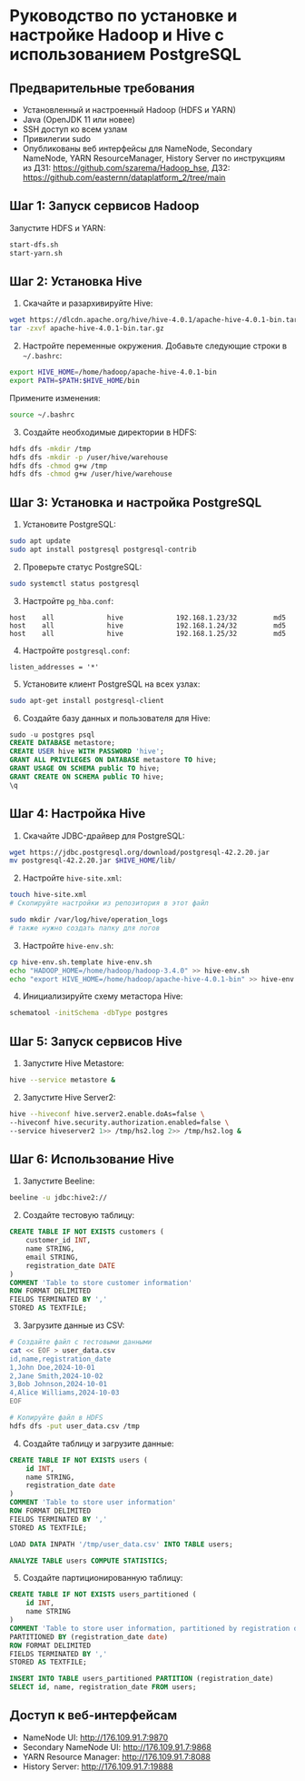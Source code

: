 # Руководство по установке и настройке Hadoop и Hive с использованием PostgreSQL

## Предварительные требования
- Установленный и настроенный Hadoop (HDFS и YARN)
- Java (OpenJDK 11 или новее)
- SSH доступ ко всем узлам
- Привилегии sudo
- Опубликованы веб интерфейсы для NameNode, Secondary NameNode, YARN ResourceManager, History Server по инструкциям из ДЗ1: https://github.com/szarema/Hadoop_hse, ДЗ2: https://github.com/easternn/dataplatform_2/tree/main 

## Шаг 1: Запуск сервисов Hadoop

Запустите HDFS и YARN:

```bash
start-dfs.sh
start-yarn.sh
```

## Шаг 2: Установка Hive

1. Скачайте и разархивируйте Hive:

```bash
wget https://dlcdn.apache.org/hive/hive-4.0.1/apache-hive-4.0.1-bin.tar.gz
tar -zxvf apache-hive-4.0.1-bin.tar.gz
```

2. Настройте переменные окружения. Добавьте следующие строки в `~/.bashrc`:

```bash
export HIVE_HOME=/home/hadoop/apache-hive-4.0.1-bin
export PATH=$PATH:$HIVE_HOME/bin
```

Примените изменения:

```bash
source ~/.bashrc
```

3. Создайте необходимые директории в HDFS:

```bash
hdfs dfs -mkdir /tmp
hdfs dfs -mkdir -p /user/hive/warehouse
hdfs dfs -chmod g+w /tmp
hdfs dfs -chmod g+w /user/hive/warehouse
```

## Шаг 3: Установка и настройка PostgreSQL

1. Установите PostgreSQL:

```bash
sudo apt update
sudo apt install postgresql postgresql-contrib
```

2. Проверьте статус PostgreSQL:

```bash
sudo systemctl status postgresql
```

3. Настройте `pg_hba.conf`:

```
host    all             hive             192.168.1.23/32         md5
host    all             hive             192.168.1.24/32         md5
host    all             hive             192.168.1.25/32         md5
```

4. Настройте `postgresql.conf`:

```
listen_addresses = '*'
```

5. Установите клиент PostgreSQL на всех узлах:

```bash
sudo apt-get install postgresql-client
```

6. Создайте базу данных и пользователя для Hive:

```sql
sudo -u postgres psql
CREATE DATABASE metastore;
CREATE USER hive WITH PASSWORD 'hive';
GRANT ALL PRIVILEGES ON DATABASE metastore TO hive;
GRANT USAGE ON SCHEMA public TO hive;
GRANT CREATE ON SCHEMA public TO hive;
\q
```

## Шаг 4: Настройка Hive

1. Скачайте JDBC-драйвер для PostgreSQL:

```bash
wget https://jdbc.postgresql.org/download/postgresql-42.2.20.jar
mv postgresql-42.2.20.jar $HIVE_HOME/lib/
```

2. Настройте `hive-site.xml`:

```bash
touch hive-site.xml
# Скопируйте настройки из репозитория в этот файл

sudo mkdir /var/log/hive/operation_logs
# также нужно создать папку для логов
```

3. Настройте `hive-env.sh`:

```bash
cp hive-env.sh.template hive-env.sh
echo "HADOOP_HOME=/home/hadoop/hadoop-3.4.0" >> hive-env.sh
echo "export HIVE_HOME=/home/hadoop/apache-hive-4.0.1-bin" >> hive-env.sh
```

4. Инициализируйте схему метастора Hive:

```bash
schematool -initSchema -dbType postgres
```

## Шаг 5: Запуск сервисов Hive

1. Запустите Hive Metastore:

```bash
hive --service metastore &
```

2. Запустите Hive Server2:

```bash
hive --hiveconf hive.server2.enable.doAs=false \
--hiveconf hive.security.authorization.enabled=false \
--service hiveserver2 1>> /tmp/hs2.log 2>> /tmp/hs2.log &
```

## Шаг 6: Использование Hive

1. Запустите Beeline:

```bash
beeline -u jdbc:hive2://
```

2. Создайте тестовую таблицу:

```sql
CREATE TABLE IF NOT EXISTS customers (
    customer_id INT,
    name STRING,
    email STRING,
    registration_date DATE
)
COMMENT 'Table to store customer information'
ROW FORMAT DELIMITED
FIELDS TERMINATED BY ','
STORED AS TEXTFILE;
```

3. Загрузите данные из CSV:

```bash
# Создайте файл с тестовыми данными
cat << EOF > user_data.csv
id,name,registration_date
1,John Doe,2024-10-01
2,Jane Smith,2024-10-02
3,Bob Johnson,2024-10-01
4,Alice Williams,2024-10-03
EOF

# Копируйте файл в HDFS
hdfs dfs -put user_data.csv /tmp
```

4. Создайте таблицу и загрузите данные:

```sql
CREATE TABLE IF NOT EXISTS users (
    id INT,
    name STRING,
    registration_date date
)
COMMENT 'Table to store user information'
ROW FORMAT DELIMITED
FIELDS TERMINATED BY ','
STORED AS TEXTFILE;

LOAD DATA INPATH '/tmp/user_data.csv' INTO TABLE users;

ANALYZE TABLE users COMPUTE STATISTICS;
```

5. Создайте партиционированную таблицу:

```sql
CREATE TABLE IF NOT EXISTS users_partitioned (
    id INT,
    name STRING
)
COMMENT 'Table to store user information, partitioned by registration date'
PARTITIONED BY (registration_date date)
ROW FORMAT DELIMITED
FIELDS TERMINATED BY ','
STORED AS TEXTFILE;

INSERT INTO TABLE users_partitioned PARTITION (registration_date)
SELECT id, name, registration_date FROM users;
```

## Доступ к веб-интерфейсам

- NameNode UI: http://176.109.91.7:9870
- Secondary NameNode UI: http://176.109.91.7:9868
- YARN Resource Manager: http://176.109.91.7:8088
- History Server: http://176.109.91.7:19888
```
